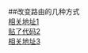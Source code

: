 ##改变路由的几种方式<br/>
[相关地址1](https://github.com/PanJiaChen/vue-element-admin/issues/293)<br/>
[贴了代码2](https://github.com/PanJiaChen/vue-element-admin/issues/286)<br/>
[相关地址3](https://github.com/PanJiaChen/vue-element-admin/issues/167)<br/>

